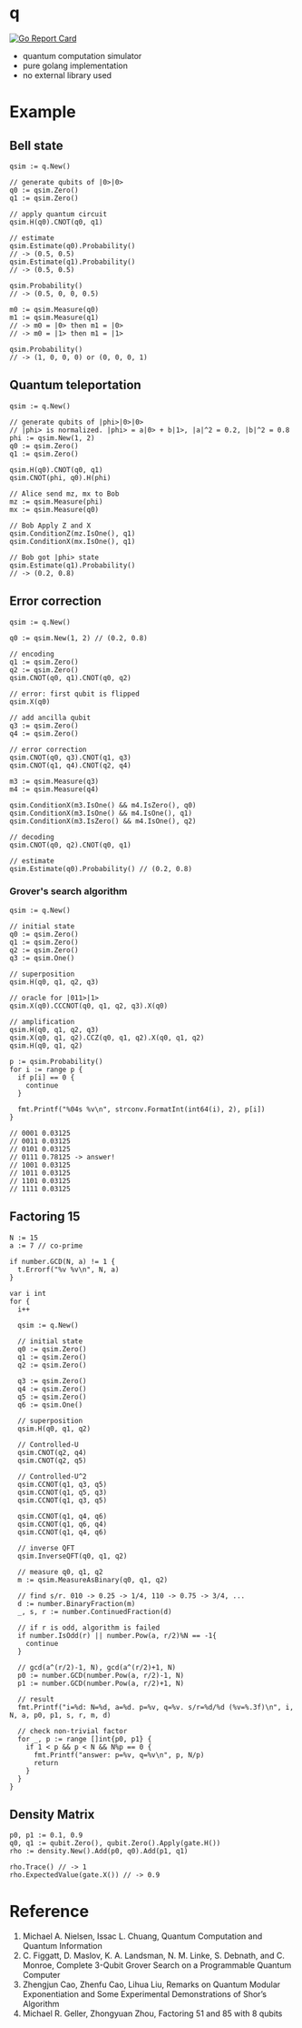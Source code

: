 # q

[![Go Report Card](https://goreportcard.com/badge/github.com/itsubaki/q?style=flat-square)](https://goreportcard.com/report/github.com/itsubaki/q)

- quantum computation simulator
- pure golang implementation
- no external library used

# Example

## Bell state

```golang
qsim := q.New()

// generate qubits of |0>|0>
q0 := qsim.Zero()
q1 := qsim.Zero()

// apply quantum circuit
qsim.H(q0).CNOT(q0, q1)

// estimate
qsim.Estimate(q0).Probability()
// -> (0.5, 0.5)
qsim.Estimate(q1).Probability()
// -> (0.5, 0.5)

qsim.Probability()
// -> (0.5, 0, 0, 0.5)

m0 := qsim.Measure(q0)
m1 := qsim.Measure(q1)
// -> m0 = |0> then m1 = |0>
// -> m0 = |1> then m1 = |1>

qsim.Probability()
// -> (1, 0, 0, 0) or (0, 0, 0, 1)
```

## Quantum teleportation

```golang
qsim := q.New()

// generate qubits of |phi>|0>|0>
// |phi> is normalized. |phi> = a|0> + b|1>, |a|^2 = 0.2, |b|^2 = 0.8
phi := qsim.New(1, 2)
q0 := qsim.Zero()
q1 := qsim.Zero()

qsim.H(q0).CNOT(q0, q1)
qsim.CNOT(phi, q0).H(phi)

// Alice send mz, mx to Bob
mz := qsim.Measure(phi)
mx := qsim.Measure(q0)

// Bob Apply Z and X
qsim.ConditionZ(mz.IsOne(), q1)
qsim.ConditionX(mx.IsOne(), q1)

// Bob got |phi> state
qsim.Estimate(q1).Probability()
// -> (0.2, 0.8)
```

## Error correction

```golang
qsim := q.New()

q0 := qsim.New(1, 2) // (0.2, 0.8)

// encoding
q1 := qsim.Zero()
q2 := qsim.Zero()
qsim.CNOT(q0, q1).CNOT(q0, q2)

// error: first qubit is flipped
qsim.X(q0)

// add ancilla qubit
q3 := qsim.Zero()
q4 := qsim.Zero()

// error correction
qsim.CNOT(q0, q3).CNOT(q1, q3)
qsim.CNOT(q1, q4).CNOT(q2, q4)

m3 := qsim.Measure(q3)
m4 := qsim.Measure(q4)

qsim.ConditionX(m3.IsOne() && m4.IsZero(), q0)
qsim.ConditionX(m3.IsOne() && m4.IsOne(), q1)
qsim.ConditionX(m3.IsZero() && m4.IsOne(), q2)

// decoding
qsim.CNOT(q0, q2).CNOT(q0, q1)

// estimate
qsim.Estimate(q0).Probability() // (0.2, 0.8)
```

### Grover's search algorithm

```golang
qsim := q.New()

// initial state
q0 := qsim.Zero()
q1 := qsim.Zero()
q2 := qsim.Zero()
q3 := qsim.One()

// superposition
qsim.H(q0, q1, q2, q3)

// oracle for |011>|1>
qsim.X(q0).CCCNOT(q0, q1, q2, q3).X(q0)

// amplification
qsim.H(q0, q1, q2, q3)
qsim.X(q0, q1, q2).CCZ(q0, q1, q2).X(q0, q1, q2)
qsim.H(q0, q1, q2)

p := qsim.Probability()
for i := range p {
  if p[i] == 0 {
    continue
  }

  fmt.Printf("%04s %v\n", strconv.FormatInt(int64(i), 2), p[i])
}

// 0001 0.03125
// 0011 0.03125
// 0101 0.03125
// 0111 0.78125 -> answer!
// 1001 0.03125
// 1011 0.03125
// 1101 0.03125
// 1111 0.03125
```

## Factoring 15

```golang
N := 15
a := 7 // co-prime

if number.GCD(N, a) != 1 {
  t.Errorf("%v %v\n", N, a)
}

var i int
for {
  i++

  qsim := q.New()

  // initial state
  q0 := qsim.Zero()
  q1 := qsim.Zero()
  q2 := qsim.Zero()

  q3 := qsim.Zero()
  q4 := qsim.Zero()
  q5 := qsim.Zero()
  q6 := qsim.One()

  // superposition
  qsim.H(q0, q1, q2)

  // Controlled-U
  qsim.CNOT(q2, q4)
  qsim.CNOT(q2, q5)

  // Controlled-U^2
  qsim.CCNOT(q1, q3, q5)
  qsim.CCNOT(q1, q5, q3)
  qsim.CCNOT(q1, q3, q5)

  qsim.CCNOT(q1, q4, q6)
  qsim.CCNOT(q1, q6, q4)
  qsim.CCNOT(q1, q4, q6)

  // inverse QFT
  qsim.InverseQFT(q0, q1, q2)

  // measure q0, q1, q2
  m := qsim.MeasureAsBinary(q0, q1, q2)

  // find s/r. 010 -> 0.25 -> 1/4, 110 -> 0.75 -> 3/4, ...
  d := number.BinaryFraction(m)
  _, s, r := number.ContinuedFraction(d)

  // if r is odd, algorithm is failed
  if number.IsOdd(r) || number.Pow(a, r/2)%N == -1{
    continue
  }

  // gcd(a^(r/2)-1, N), gcd(a^(r/2)+1, N)
  p0 := number.GCD(number.Pow(a, r/2)-1, N)
  p1 := number.GCD(number.Pow(a, r/2)+1, N)

  // result
  fmt.Printf("i=%d: N=%d, a=%d. p=%v, q=%v. s/r=%d/%d (%v=%.3f)\n", i, N, a, p0, p1, s, r, m, d)

  // check non-trivial factor
  for _, p := range []int{p0, p1} {
    if 1 < p && p < N && N%p == 0 {
      fmt.Printf("answer: p=%v, q=%v\n", p, N/p)
      return
    }
  }
}
```

## Density Matrix

```golang
p0, p1 := 0.1, 0.9
q0, q1 := qubit.Zero(), qubit.Zero().Apply(gate.H())
rho := density.New().Add(p0, q0).Add(p1, q1)

rho.Trace() // -> 1
rho.ExpectedValue(gate.X()) // -> 0.9
```

# Reference

1. Michael A. Nielsen, Issac L. Chuang, Quantum Computation and Quantum Information
2. C. Figgatt, D. Maslov, K. A. Landsman, N. M. Linke, S. Debnath, and C. Monroe, Complete 3-Qubit Grover Search on a Programmable Quantum Computer
3. Zhengjun Cao, Zhenfu Cao, Lihua Liu, Remarks on Quantum Modular Exponentiation and Some Experimental Demonstrations of Shor’s Algorithm
4. Michael R. Geller, Zhongyuan Zhou, Factoring 51 and 85 with 8 qubits
